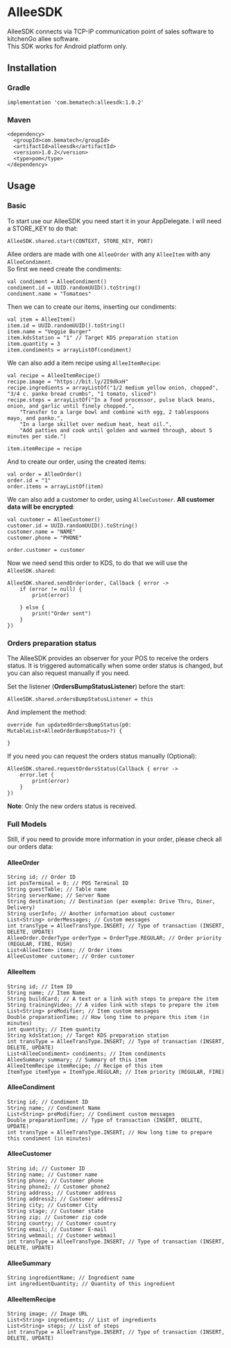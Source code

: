 # AlleeSDK
AlleeSDK connects via TCP-IP communication point of sales software to kitchenGo allee software.  
This SDK works for Android platform only.

## Installation
### Gradle
    implementation 'com.bematech:alleesdk:1.0.2'
  
### Maven
    <dependency>
      <groupId>com.bematech</groupId>
      <artifactId>alleesdk</artifactId>
      <version>1.0.2</version>
      <type>pom</type>
    </dependency>
  

## Usage
### Basic
To start use our AlleeSDK you need start it in your AppDelegate. I will need a STORE_KEY to do that:

    AlleeSDK.shared.start(CONTEXT, STORE_KEY, PORT)
    

Allee orders are made with one `AlleeOrder` with any `AlleeItem` with any `AlleeCondiment`.  
So first we need create the condiments:

    val condiment = AlleeCondiment()
    condiment.id = UUID.randomUUID().toString()
    condiment.name = "Tomatoes"
        
Then we can to create our items, inserting our condiments:

    val item = AlleeItem()
    item.id = UUID.randomUUID().toString()
    item.name = "Veggie Burger"
    item.kdsStation = "1" // Target KDS preparation station
    item.quantity = 3
    item.condiments = arrayListOf(condiment)
    
    
We can also add a item recipe using `AlleeItemRecipe`: 

    val recipe = AlleeItemRecipe()
    recipe.image = "https://bit.ly/2I9dkxH"
    recipe.ingredients = arrayListOf("1/2 medium yellow onion, chopped", "3/4 c. panko bread crumbs", "1 tomato, sliced")
    recipe.steps = arrayListOf("In a food processor, pulse black beans, onion, and garlic until finely chopped.",
        "Transfer to a large bowl and combine with egg, 2 tablespoons mayo, and panko.",
        "In a large skillet over medium heat, heat oil.",
        "Add patties and cook until golden and warmed through, about 5 minutes per side.")
                    
    item.itemRecipe = recipe
        
        
And to create our order, using the created items:

    val order = AlleeOrder()
    order.id = "1"
    order.items = arrayListOf(item)
        

We can also add a customer to order, using `AlleeCustomer`. **All customer data will be encrypted**:

    val customer = AlleeCustomer()
    customer.id = UUID.randomUUID().toString()
    customer.name = "NAME"
    customer.phone = "PHONE"

    order.customer = customer
    
        
Now we need send this order to KDS, to do that we will use the `AlleeSDK.shared`:

    AlleeSDK.shared.sendOrder(order, Callback { error ->
        if (error != null) {
            print(error)

        } else {
            print("Order sent")
        }
    })
        

### Orders preparation status
The AlleeSDK provides an observer for your POS to receive the orders status.  It is triggered automatically when some order status is changed, but you can also request manually if you need.

Set the listener (**OrdersBumpStatusListener**) before the start:

    AlleeSDK.shared.ordersBumpStatusListener = this

And implement the method:

    override fun updatedOrdersBumpStatus(p0: MutableList<AlleeOrderBumpStatus>?) {
    
    }
    
If you need you can request the orders status manually (Optional):

    AlleeSDK.shared.requestOrdersStatus(Callback { error ->
        error.let {
            print(error)
        }
    })
    
**Note**: Only the new orders status is received.  
  
### Full Models
Still, if you need to provide more information in your order, please check all our orders data:

#### AlleeOrder

    String id; // Order ID
    int posTerminal = 0; // POS Terminal ID
    String guestTable; // Table name
    String serverName; // Server Name
    String destination; // Destination (per exemple: Drive Thru, Diner, Delivery)
    String userInfo; // Another information about customer
    List<String> orderMessages; // Custom messages
    int transType = AlleeTransType.INSERT; // Type of transaction (INSERT, DELETE, UPDATE)
    AlleeOrder.OrderType orderType = OrderType.REGULAR; // Order priority (REGULAR, FIRE, RUSH)
    List<AlleeItem> items; // Order items
    AlleeCustomer customer; // Order customer
    
    
#### AlleeItem

    String id; // Item ID
    String name; // Item Name
    String buildCard; // A text or a link with steps to prepare the item
    String trainingVideo; // A video link with steps to prepare the item
    List<String> preModifier; // Item custom messages
    Double preparationTime; // How long time to prepare this item (in minutes)
    int quantity; // Item quantity
    String kdsStation; // Target KDS preparation station
    int transType = AlleeTransType.INSERT; // Type of transaction (INSERT, DELETE, UPDATE)
    List<AlleeCondiment> condiments; // Item condiments
    AlleeSummary summary; // Summary of this item
    AlleeItemRecipe itemRecipe; // Recipe of this item
    ItemType itemType = ItemType.REGULAR; // Item priority (REGULAR, FIRE)
    
    
#### AlleeCondiment

    String id; // Condiment ID
    String name; // Condiment Name
    List<String> preModifier; // Condiment custom messages
    Double preparationTime; // Type of transaction (INSERT, DELETE, UPDATE)
    int transType = AlleeTransType.INSERT; // How long time to prepare this condiment (in minutes)
    
    
#### AlleeCustomer

    String id; // Customer ID
    String name; // Customer name
    String phone; // Customer phone
    String phone2; // Customer phone2
    String address; // Customer address
    String address2; // Customer address2
    String city; // Customer City
    String stage; // Customer state
    String zip; // Customer zip code
    String country; // Customer country
    String email; // Customer E-mail
    String webmail; // Customer webmail 
    int transType = AlleeTransType.INSERT; // Type of transaction (INSERT, DELETE, UPDATE)
    
        
#### AlleeSummary

    String ingredientName; // Ingredient name
    int ingredientQuantity; // Quantity of this ingredient
    

#### AlleeItemRecipe

    String image; // Image URL
    List<String> ingredients; // List of ingredients
    List<String> steps; // List of steps
    int transType = AlleeTransType.INSERT; // Type of transaction (INSERT, DELETE, UPDATE)

